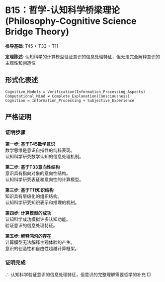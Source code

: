 # B15：哲学-认知科学桥梁理论 (Philosophy-Cognitive Science Bridge Theory)  

**推导基础**: T45 + T33 + T11  

**定理陈述**: 认知科学的计算模型验证意识的信息处理特征，但无法完全解释意识的主观性和创造性  

## 形式化表述  
```  
Cognitive_Models = Verification(Information_Processing_Aspects)  
Computational_Mind ≠ Complete_Explanation(Consciousness)  
Cognition = Information_Processing + Subjective_Experience  
```  

## 严格证明  

### 证明步骤  

**第一步: 基于T45数学意识**  
数学思维是意识自指性的纯粹表现。  
认知科学研究数学认知的信息处理机制。  

**第二步: 基于T33意向性结构**  
意识具有指向对象的意向性结构。  
认知科学研究表征和意向性的计算模型。  

**第三步: 基于T11知识结构**  
知识具有层级化的组织结构。  
认知科学研究知识表示和推理的机制。  

**第四步: 计算模型的成功**  
认知科学成功模拟许多认知功能。  
验证意识的信息处理特征。  

**第五步: 解释鸿沟的存在**  
计算模型无法解释主观体验的产生。  
意识的创造性和自由性超越计算框架。  

### 证明完成  
∴ 认知科学验证意识的信息处理特征，但意识的完整理解需要哲学的补充 □  